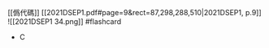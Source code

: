 [[僞代碼]]
[[2021DSEP1.pdf#page=9&rect=87,298,288,510|2021DSEP1, p.9]]
![[2021DSEP1 34.png]] #flashcard 
- C
<!--ID: 1730727373109-->

